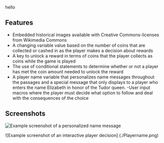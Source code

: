 hello
## Features
- Embedded historical images available with Creative Commons-licenses from Wikimedia Commons
- A changing variable value based on the number of coins that are collected or cashed in as the player makes a decision about rewards
- A key to unlock a reward in terms of coins that the player collects as coins while the game is played 
- The use of conditional statements to determine whether or not a player has met the coin amount needed to unlock the reward
- A player name variable that personalizes name messages throughout the passages and a special message that only displays to a player who enters the name Elizabeth in honor of the Tudor queen.
-User input macros where the player must decide what option to follow and deal with the consequences of the choice

## Screenshots
![Example screenshot of a personalized name message](./img/Playername.png)

![Example screenshot of an interactive player decision] (./Playername.png)

